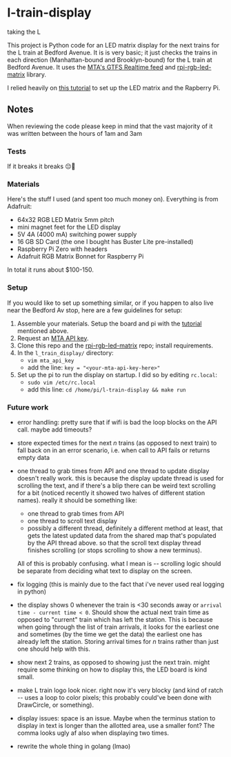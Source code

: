 # l-train-display
taking the L

This project is Python code for an LED matrix display for the next trains for the L train at Bedford Avenue.
It is is very basic; it just checks the trains in each direction (Manhattan-bound and Brooklyn-bound) for the L train at Bedford Avenue.
It uses the [MTA's GTFS Realtime feed](https://api.mta.info/#/landing) and [rpi-rgb-led-matrix](https://github.com/hzeller/rpi-rgb-led-matrix) library.

I relied heavily on [this tutorial](https://howchoo.com/pi/raspberry-pi-led-matrix-panel) to set up the LED matrix and the Rapberry Pi.

## Notes
When reviewing the code please keep in mind that the vast majority of it was written between the hours of 1am and 3am

### Tests
If it breaks it breaks 😔🤟

### Materials
Here's the stuff I used (and spent too much money on). Everything is from Adafruit:
- 64x32 RGB LED Matrix 5mm pitch
- mini magnet feet for the LED display
- 5V 4A (4000 mA) switching power supply
- 16 GB SD Card (the one I bought has Buster Lite pre-installed)
- Raspberry Pi Zero with headers
- Adafruit RGB Matrix Bonnet for Raspberry Pi

In total it runs about $100-150.

### Setup
If you would like to set up something similar, or if you happen to also live near the Bedford Av stop, here are a few guidelines for setup:
1. Assemble your materials. Setup the board and pi with the [tutorial](https://howchoo.com/pi/raspberry-pi-led-matrix-panel) mentioned above.
2. Request an [MTA API key](https://api.mta.info/#/landing).
3. Clone this repo and the [rpi-rgb-led-matrix](https://github.com/hzeller/rpi-rgb-led-matrix) repo; install requirements.
4. In the `l_train_display/` directory:
    - `vim mta_api_key`
    - add the line: `key = "<your-mta-api-key-here>"`
5. Set up the pi to run the display on startup. I did so by editing `rc.local`:
    - `sudo vim /etc/rc.local`
    - add this line: `cd /home/pi/l-train-display && make run`

### Future work
- error handling: pretty sure that if wifi is bad the loop blocks on the API call. maybe add timeouts?
- store expected times for the next _n_ trains (as opposed to next train) to fall back on in an error scenario, i.e. when call to API fails or returns empty data
- one thread to grab times from API and one thread to update display doesn't really work. this is because the display update thread is used for scrolling the text, and if there's a blip there can be weird text scrolling for a bit (noticed recently it showed two halves of different station names). really it should be something like:
    * one thread to grab times from API
    * one thread to scroll text display
    * possibly a different thread, definitely a different method at least, that gets the latest updated data from the shared map that's populated by the API thread above. so that the scroll text display thread finishes scrolling (or stops scrolling to show a new terminus).
   
  All of this is probably confusing. what I mean is -- scrolling logic should be separate from deciding what text to display on the screen.
- fix logging (this is mainly due to the fact that i've never used real logging in python)
- the display shows 0 whenever the train is <30 seconds away or `arrival time - current time < 0`. Should show the actual next train time as opposed to "current" train which has left the station. This is because when going through the list of train arrivals, it looks for the earliest one and sometimes (by the time we get the data) the earliest one has already left the station. Storing arrival times for _n_ trains rather than just one should help with this.
- show next 2 trains, as opposed to showing just the next train. might require some thinking on how to display this, the LED board is kind small.
- make L train logo look nicer. right now it's very blocky (and kind of ratch -- uses a loop to color pixels; this probably could've been done with DrawCircle, or something).
- display issues: space is an issue. Maybe when the terminus station to display in text is longer than the allotted area, use a smaller font? The comma looks ugly af also when displaying two times.
- rewrite the whole thing in golang (lmao)
